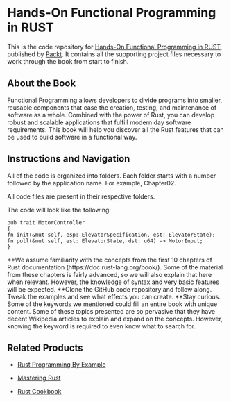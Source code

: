 # Hands-On Functional Programming in RUST
This is the code repository for [Hands-On Functional Programming in RUST](https://www.packtpub.com/application-development/hands-functional-programming-rust?utm_source=github&utm_medium=repository&utm_campaign=9781788839358), published by [Packt](https://www.packtpub.com/?utm_source=github). It contains all the supporting project files necessary to work through the book from start to finish.
## About the Book
Functional Programming allows developers to divide programs into smaller, reusable components that ease the creation, testing, and maintenance of software as a whole. Combined with the power of Rust, you can develop robust and scalable applications that fulfill modern day software requirements. This book will help you discover all the Rust features that can be used to build software in a functional way.
## Instructions and Navigation
All of the code is organized into folders. Each folder starts with a number followed by the application name. For example, Chapter02.

All code files are present in their respective folders.

The code will look like the following:
```
pub trait MotorController
{
fn init(&mut self, esp: ElevatorSpecification, est: ElevatorState);
fn poll(&mut self, est: ElevatorState, dst: u64) -> MotorInput;
}
```

**We assume familiarity with the concepts from the first 10 chapters of Rust
documentation (https:/​/​doc.​rust-​lang.​org/​book/​). Some of the material from
these chapters is fairly advanced, so we will also explain that here when relevant.
However, the knowledge of syntax and very basic features will be expected.
**Clone the GitHub code repository and follow along. Tweak the examples and see
what effects you can create.
**Stay curious. Some of the keywords we mentioned could fill an entire book with
unique content. Some of these topics presented are so pervasive that they have
decent Wikipedia articles to explain and expand on the concepts. However,
knowing the keyword is required to even know what to search for.

## Related Products
* [Rust Programming By Example](https://www.packtpub.com/application-development/rust-programming-example?utm_source=github&utm_medium=repository&utm_campaign=9781788390637)

* [Mastering Rust](https://www.packtpub.com/application-development/mastering-rust?utm_source=github&utm_medium=repository&utm_campaign=9781785885303)

* [Rust Cookbook](https://www.packtpub.com/application-development/rust-cookbook?utm_source=github&utm_medium=repository&utm_campaign=9781785880254)


